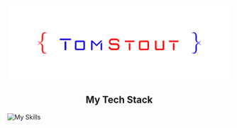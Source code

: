 <img src="/images/tsp logo.png">

<h2 align="center">My Tech Stack</h2>

![My Skills](https://skillicons.dev/icons?i=django,python,react,docker,postgres,markdown,aws,html,github,css,javascript,nodejs,expressjs,swift,git,)

